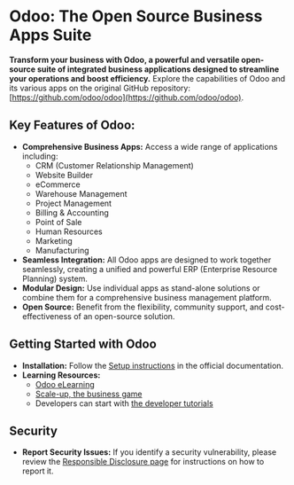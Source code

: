# Odoo: The Open Source Business Apps Suite

**Transform your business with Odoo, a powerful and versatile open-source suite of integrated business applications designed to streamline your operations and boost efficiency.** Explore the capabilities of Odoo and its various apps on the original GitHub repository: [https://github.com/odoo/odoo](https://github.com/odoo/odoo).

## Key Features of Odoo:

*   **Comprehensive Business Apps:** Access a wide range of applications including:
    *   CRM (Customer Relationship Management)
    *   Website Builder
    *   eCommerce
    *   Warehouse Management
    *   Project Management
    *   Billing & Accounting
    *   Point of Sale
    *   Human Resources
    *   Marketing
    *   Manufacturing
*   **Seamless Integration:**  All Odoo apps are designed to work together seamlessly, creating a unified and powerful ERP (Enterprise Resource Planning) system.
*   **Modular Design:** Use individual apps as stand-alone solutions or combine them for a comprehensive business management platform.
*   **Open Source:** Benefit from the flexibility, community support, and cost-effectiveness of an open-source solution.

## Getting Started with Odoo

*   **Installation:** Follow the [Setup instructions](https://www.odoo.com/documentation/master/administration/install/install.html) in the official documentation.
*   **Learning Resources:**
    *   [Odoo eLearning](https://www.odoo.com/slides)
    *   [Scale-up, the business game](https://www.odoo.com/page/scale-up-business-game)
    *   Developers can start with [the developer tutorials](https://www.odoo.com/documentation/master/developer/howtos.html)

## Security

*   **Report Security Issues:** If you identify a security vulnerability, please review the [Responsible Disclosure page](https://www.odoo.com/security-report) for instructions on how to report it.